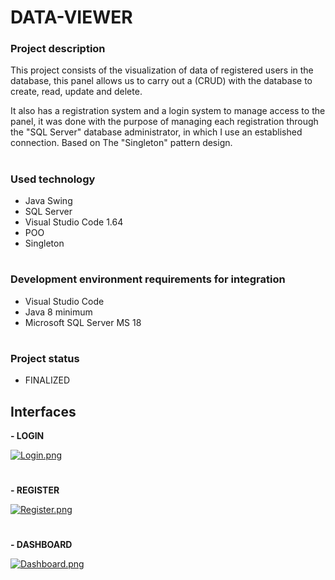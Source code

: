 # **DATA-VIEWER**

### **Project description**

This project consists of the visualization of data of registered users in the database, this panel allows us to carry out a (CRUD) with the database to create, read, update and delete.

It also has a registration system and a login system to manage access to the panel, it was done with the purpose of managing each registration through the "SQL Server" database administrator, in which I use an established connection. Based on The "Singleton" pattern design.

#

### **Used technology**

- Java Swing
- SQL Server
- Visual Studio Code 1.64
- POO
- Singleton

#

### **Development environment requirements for integration**

- Visual Studio Code
- Java 8 minimum
- Microsoft SQL Server MS 18

#

### **Project status**

- FINALIZED



## **Interfaces**




**- LOGIN**



[![Login.png](https://i.postimg.cc/PxGRkWkY/Login.png)](https://postimg.cc/McDD7jHp)

#

**- REGISTER**



[![Register.png](https://i.postimg.cc/1tpYR89T/Register.png)](https://postimg.cc/N9jxpf27)

#

**- DASHBOARD**



[![Dashboard.png](https://i.postimg.cc/g0LT5M1G/Dashboard.png)](https://postimg.cc/rdcjR98H)

